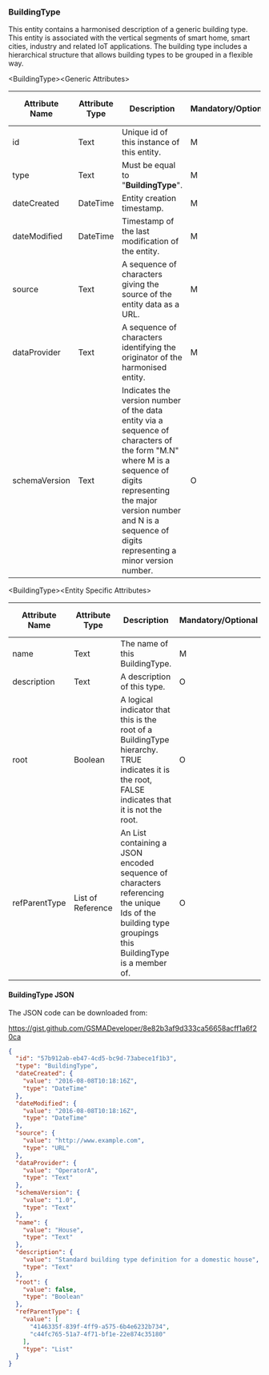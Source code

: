 ### BuildingType

This entity contains a harmonised description of a generic building type. This entity is associated with the vertical segments of smart home, smart cities, industry and related IoT applications. The building type includes a hierarchical structure that allows building types to be grouped in a flexible way.

&lt;BuildingType&gt;&lt;Generic Attributes&gt;

| Attribute Name | Attribute Type | Description                                                                                                                                                                                                                             | Mandatory/Optional | May be Null |
|----------------|----------------|-----------------------------------------------------------------------------------------------------------------------------------------------------------------------------------------------------------------------------------------|--------------------|-------------|
| id             | Text           | Unique id of this instance of this entity.                                                                                                                                                                                              | M                  | N           |
| type           | Text           | Must be equal to "**BuildingType**".                                                                                                                                                                                                    | M                  | N           |
| dateCreated    | DateTime       | Entity creation timestamp.                                                                                                                                                                                                              | M                  | N           |
| dateModified   | DateTime       | Timestamp of the last modification of the entity.                                                                                                                                                                                       | M                  | Y           |
| source         | Text           | A sequence of characters giving the source of the entity data as a URL.                                                                                                                                                                 | M                  | Y           |
| dataProvider   | Text           | A sequence of characters identifying the originator of the harmonised entity.                                                                                                                                                           | M                  | Y           |
| schemaVersion  | Text           | Indicates the version number of the data entity via a sequence of characters of the form "M.N" where M is a sequence of digits representing the major version number and N is a sequence of digits representing a minor version number. | O                  | Y           |

&lt;BuildingType&gt;&lt;Entity Specific Attributes&gt;

| Attribute Name | Attribute Type    | Description                                                                                                                                          | Mandatory/Optional | May be Null |
|----------------|-------------------|------------------------------------------------------------------------------------------------------------------------------------------------------|--------------------|-------------|
| name           | Text              | The name of this BuildingType.                                                                                                                       | M                  | N           |
| description    | Text              | A description of this type.                                                                                                                          | O                  | Y           |
| root           | Boolean           | A logical indicator that this is the root of a BuildingType hierarchy. TRUE indicates it is the root, FALSE indicates that it is not the root.       | O                  | Y           |
| refParentType  | List of Reference | An List containing a JSON encoded sequence of characters referencing the unique Ids of the building type groupings this BuildingType is a member of. | O                  | Y           |

#### BuildingType JSON

The JSON code can be downloaded from:

<https://gist.github.com/GSMADeveloper/8e82b3af9d333ca56658acff1a6f20ca>
```json
{
  "id": "57b912ab-eb47-4cd5-bc9d-73abece1f1b3",
  "type": "BuildingType",
  "dateCreated": {
    "value": "2016-08-08T10:18:16Z",
    "type": "DateTime"
  },
  "dateModified": {
    "value": "2016-08-08T10:18:16Z",
    "type": "DateTime"
  },
  "source": {
    "value": "http://www.example.com",
    "type": "URL"
  },
  "dataProvider": {
    "value": "OperatorA",
    "type": "Text"
  },
  "schemaVersion": {
    "value": "1.0",
    "type": "Text"
  },
  "name": {
    "value": "House",
    "type": "Text"
  },
  "description": {
    "value": "Standard building type definition for a domestic house",
    "type": "Text"
  },
  "root": {
    "value": false,
    "type": "Boolean"
  },
  "refParentType": {
    "value": [
      "4146335f-839f-4ff9-a575-6b4e6232b734",
      "c44fc765-51a7-4f71-bf1e-22e874c35180"
    ],
    "type": "List"
  }
}
```
